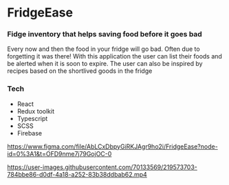 # FridgeEase

### Fidge inventory that helps saving food before it goes bad
Every now and then the food in your fridge will go bad. Often due to forgetting it was there! With this application the user can list their foods and be alerted when it is soon to expire. The user can also be inspired by recipes based on the shortlived goods in the fridge

### Tech
- React
- Redux toolkit
- Typescript
- SCSS
- Firebase

https://www.figma.com/file/AbLCxDbpyGiRKJAgr9ho2i/FridgeEase?node-id=0%3A1&t=OFD9nme7j79GojOC-0

https://user-images.githubusercontent.com/70133569/219573703-784bbe86-d0df-4a18-a252-83b38ddbab62.mp4

